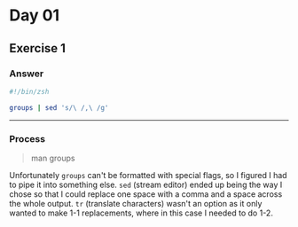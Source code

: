 # Day 01

## Exercise 1

### Answer
``` bash
#!/bin/zsh

groups | sed 's/\ /,\ /g'
```


---
### Process
> man groups

Unfortunately ```groups``` can't be formatted with special flags, so I figured I had to pipe it into something else. ```sed``` (stream editor) ended up being the way I chose so that I could replace one space with a comma and a space across the whole output. ```tr``` (translate characters) wasn't an option as it only wanted to make 1-1 replacements, where in this case I needed to do 1-2. 



